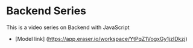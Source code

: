 # Backend Series

This is a video series on Backend with JavaScript
- [Model link] (https://app.eraser.io/workspace/YtPqZ1VogxGy1jzIDkzj)